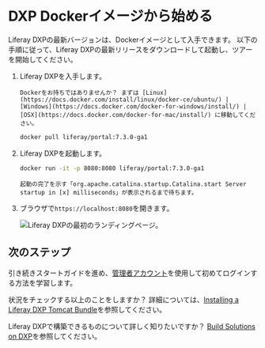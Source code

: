 # DXP Dockerイメージから始める

Liferay DXPの最新バージョンは、Dockerイメージとして入手できます。 以下の手順に従って、Liferay DXPの最新リリースをダウンロードして起動し、ツアーを開始してください。

1.  Liferay DXPを入手します。

    ```{tip}
    Dockerをお持ちではありませんか？ まずは [Linux](https://docs.docker.com/install/linux/docker-ce/ubuntu/) | [Windows](https://docs.docker.com/docker-for-windows/install/) | [OSX](https://docs.docker.com/docker-for-mac/install/) に移動してください。
    ```

    ``` bash
    docker pull liferay/portal:7.3.0-ga1
    ```

2.  Liferay DXPを起動します。

    ``` bash
    docker run -it -p 8080:8080 liferay/portal:7.3.0-ga1
    ```

    ```{tip}
    起動の完了を示す「org.apache.catalina.startup.Catalina.start Server startup in [x] milliseconds」が表示されるまで待ちます。
    ```

3.  ブラウザで`https://localhost:8080`を開きます。

    ![Liferay DXPの最初のランディングページ。](./starting-with-a-docker-image/images/01.png)

## 次のステップ

引き続きスタートガイドを進め、[管理者アカウント](./introduction-to-the-admin-account.md)を使用して初めてログインする方法を学習します。

状況をチェックする以上のことをしますか？ 詳細については、[Installing a Liferay DXP Tomcat Bundle](../installation-and-upgrades/installing-liferay/installing-a-liferay-dxp-tomcat-bundle.md)を参照してください。

Liferay DXPで構築できるものについて詳しく知りたいですか？ [Build Solutions on DXP](../installation-and-upgrades/installing-liferay/using-liferay-docker-images.md)を参照してください。
